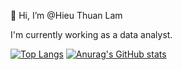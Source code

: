 👋 Hi, I’m @Hieu Thuan Lam

I'm currently working as a data analyst.

[![Top Langs](https://github-readme-stats.vercel.app/api/top-langs/?username=hieulam1312&layout=compact)](https://github.com/anuraghazra/github-readme-stats)
[![Anurag's GitHub stats](https://github-readme-stats.vercel.app/api?username=hieulam1312)](https://github.com/anuraghazra/github-readme-stats)

